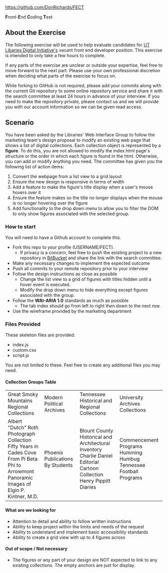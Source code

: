 https://github.com/DonRichards/FECT

**F**ront-**E**nd **C**oding **T**est


## About the Exercise

The following exercise will be used to help evaluate candidates for [UT Libaries Digital Initiative's]() vacant front end developer position. This exercise is intended to only take a few hours to complete.

If any parts of the exercise are unclear or outside your expertise, feel free to  move forward to the next part. Please use your own professional discretion when deciding what parts of the exercise to focus on.

While forking to GitHub is not required, please add your commits along with the current Git repository to some online repository service and share it with the search committee at least 24 hours in advance of your interview.  If you need to make the repository private, please contact us and we will provide you with our account information so we can be given read access. 

## Scenario

You have been asked by the Libraries' Web Interface Group to follow the marketing team's design proposal to modify an existing web page that shows a list of digital collections. Each collection object is represented by a __figure__. To do this, you are not allowed to modify the index.html page's structure or the order in which each figure is found in the html. Otherwise, you can add or modify anything you need. The committee has given you the following list of action items:

1. Convert the webpage from a list view to a grid layout 
2. Ensure the new design is responsive in terms of width 
3. Add a feature to make the figure's title display when a user's mouse hovers over it
4. Ensure the feature makes so the title no longer displays when the mouse is no longer hovering over the figure
5. Add functionality to the drop down menu to allow you to filter the DOM to only show figures associated with the selected group.


### How to start
You will need to have a Github account to complete this.

*   Fork this repo to your profile (USERNAME/FECT).  
    * If privacy is a concern, feel free to push the existing project to a new repository in [BitBucket](https://bitbucket.org/) and share the link with the search committee. 
*   Make any necessary changes to implement the expected outcome
*   Push all commits to your remote repository prior to your interview
*   Follow the design instructions as close as possible
    *    Change the list view to a grid of figures with titles hidden until a hover event is executed.
    *    Modify the drop down menu to hide everything except figures associated with the group.
*   Follow the **WAI-ARIA 1.0** standards as much as possible
    *   The tab index should go from left to right then down to the next row.
*   Use the wireframe provided by the marketing department

### Files Provided

These skeleton files are provided:

*   index.js
*   custom.css
*   script.js

 You are not limited to these. Feel free to create any additional files you may need. 


#### Collection Groups Table

<table>
  <tr>
   <td>Great Smoky Mountains Regional Collections
   </td>
   <td>Modern Political Archives
   </td>
   <td>Tennessee Historical and Regional Collections
   </td>
   <td>University Archives Collections
   </td>
  </tr>
  <tr>
   <td>Albert "Dutch" Roth Photograph Collection<br/>
   Fifty Years in Cades Cove<br/>
   From Pi Beta Phi to Arrowmont<br/>
   Panoramic Images of Elgin P. Kintner, M.D.
   </td>
   <td>Phoenix<br/>
   Publications By Students
   </td>
   <td>Blount County Historical and Architectural Inventory<br/>
   Charlie Daniel Editorial Cartoon Collection<br/>
   Henry Pippitt Diaries
   </td>
   <td>Commencement Programs<br/>
   Humming Humbug<br/>
   Tennessee Football Programs
   </td>
  </tr>
</table>



#### What are we looking for 

* Attention to detail and ability to follow written instructions
* Ability to keep project within the limits and needs of the request
* Ability to understand and implement basic accessibility standards
* Ability to create a grid view with up to 4 figures across

#### Out of scope / Not necessary

* The figures or any part of your design are NOT expected to link to any existing collections. The empty anchors are just for display.


